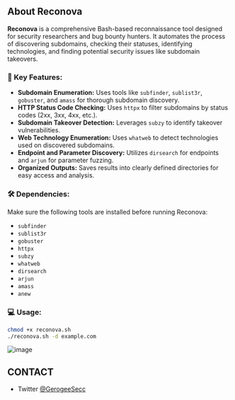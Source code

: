 ## About Reconova

**Reconova** is a comprehensive Bash-based reconnaissance tool designed for security researchers and bug bounty hunters. It automates the process of discovering subdomains, checking their statuses, identifying technologies, and finding potential security issues like subdomain takeovers.

### 🚀 Key Features:
- **Subdomain Enumeration:** Uses tools like `subfinder`, `sublist3r`, `gobuster`, and `amass` for thorough subdomain discovery.  
- **HTTP Status Code Checking:** Uses `httpx` to filter subdomains by status codes (2xx, 3xx, 4xx, etc.).  
- **Subdomain Takeover Detection:** Leverages `subzy` to identify takeover vulnerabilities.  
- **Web Technology Enumeration:** Uses `whatweb` to detect technologies used on discovered subdomains.  
- **Endpoint and Parameter Discovery:** Utilizes `dirsearch` for endpoints and `arjun` for parameter fuzzing.  
- **Organized Outputs:** Saves results into clearly defined directories for easy access and analysis.  

### 🛠️ Dependencies:
Make sure the following tools are installed before running Reconova:
- `subfinder`  
- `sublist3r`  
- `gobuster`  
- `httpx`  
- `subzy`  
- `whatweb`  
- `dirsearch`  
- `arjun`  
- `amass`  
- `anew`  

### 💻 Usage:
```bash
chmod +x reconova.sh
./reconova.sh -d example.com
```
![image](https://github.com/user-attachments/assets/cb6631c8-cf4d-4f6b-88da-49dfe9d616aa)


## CONTACT
- Twitter [@GerogeeSecc](https://x.com/GeorgeeSecc)
